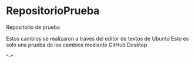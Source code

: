 # RepositorioPrueba
 Repositorio de prueba
 
 Estos cambios se realizaron a traves del editor de textos de Ubuntu
 Esto es solo una prueba de los cambios mediante GitHub Desktop
 
 ^-^
